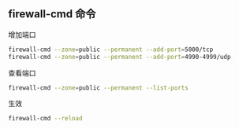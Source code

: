## firewall-cmd 命令

增加端口
```sh
firewall-cmd --zone=public --permanent --add-port=5000/tcp
firewall-cmd --zone=public --permanent --add-port=4990-4999/udp
```

查看端口
```sh
firewall-cmd --zone=public --permanent --list-ports
```

生效
```sh
firewall-cmd --reload
```